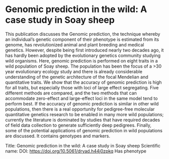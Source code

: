 # Genomic prediction in the wild: A case study in Soay sheep

This publication discusses the Genomic prediction, the technique whereby an individual’s genetic component of their phenotype is estimated from its genome, has revolutionized animal and plant breeding and medical genetics. However, despite being first introduced nearly two decades ago, it has hardly been adopted by the evolutionary genetics community studying wild organisms. Here, genomic prediction is performed on eight traits in a wild population of Soay sheep. The population has been the focus of a >30 year evolutionary ecology study and there is already considerable understanding of the genetic architecture of the focal Mendelian and quantitative traits. We show that the accuracy of genomic prediction is high for all traits, but especially those with loci of large effect segregating. Five different methods are compared, and the two methods that can accommodate zero-effect and large-effect loci in the same model tend to perform best. If the accuracy of genomic prediction is similar in other wild populations, then there is a real opportunity for pedigree-free molecular quantitative genetics research to be enabled in many more wild populations; currently the literature is dominated by studies that have required decades of field data collection to generate sufficiently deep pedigrees. Finally, some of the potential applications of genomic prediction in wild populations are discussed.
It contains  genotypes and  markers.

Title: Genomic prediction in the wild: A case study in Soay sheep
Scientific name: 
DOI: https://doi.org/10.5061/dryad.h44j0zpkq
Has phenotype 

